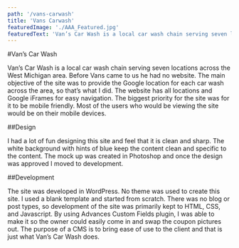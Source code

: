 ```yaml
---
path: '/vans-carwash'
title: 'Vans Carwash'
featuredImage: './AAA_Featured.jpg'
featuredText: 'Van’s Car Wash is a local car wash chain serving seven locations across the West Michigan area.'
---
```


#Van’s Car Wash

Van’s Car Wash is a local car wash chain serving seven locations across the West Michigan area. Before Vans came to us he had no website. The main objective of the site was to provide the Google location for each car wash across the area, so that’s what I did. The website has all locations and Google iFrames for easy navigation. The biggest priority for the site was for it to be mobile friendly. Most of the users who would be viewing the site would be on their mobile devices.

##Design

I had a lot of fun designing this site and feel that it is clean and sharp. The white background with hints of blue keep the content clean and specific to the content. The mock up was created in Photoshop and once the design was approved I moved to development.

##Development

The site was developed in WordPress. No theme was used to create this site. I used a blank template and started from scratch. There was no blog or post types, so development of the site was primarily kept to HTML, CSS, and Javascript. By using Advances Custom Fields plugin, I was able to make it so the owner could easily come in and swap the coupon pictures out. The purpose of a CMS is to bring ease of use to the client and that is just what Van’s Car Wash does.